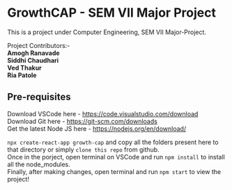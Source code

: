 # GrowthCAP - SEM VII Major Project

This is a project under Computer Engineering, SEM VII Major-Project.  

Project Contributors:-  
**Amogh Ranavade  
Siddhi Chaudhari  
Ved Thakur  
Ria Patole**

## Pre-requisites
Download VSCode here - https://code.visualstudio.com/download
Download Git here - https://git-scm.com/downloads  
Get the latest Node JS here - https://nodejs.org/en/download/  

`npx create-react-app growth-cap` and copy all the folders present here to that directory or simply `clone this repo` from github.  
Once in the porject, open terminal on VSCode and run `npm install` to install all the node_modules.  
Finally, after making changes, open terminal and run `npm start` to view the project!

